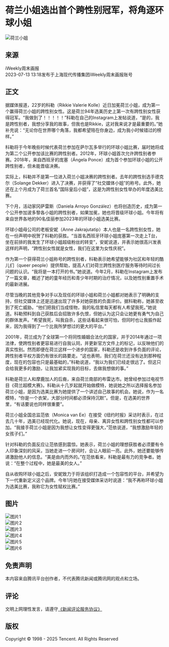 # 荷兰小姐选出首个跨性别冠军，将角逐环球小姐

![荷兰小姐](https://inews.gtimg.com/newsapp_bt/0/0122113249149_5991/0)

## 来源
iWeekly周末画报  
2023-07-13 13:18发布于上海现代传播集团iWeekly周末画报账号

## 正文

据媒体报道，22岁的科勒（Rikkie Valerie Kolle）近日加冕荷兰小姐，成为第一个赢得荷兰小姐的跨性别女性。这是荷兰94年选美历史上第一次有跨性别女性获得冠军。“我做到了！！！！！”科勒在自己的Instagram上发帖说道，“是的，我是跨性别者，我想分享我的故事，但我也是Rikkie，这对我来说才是最重要的。”她补充说：“无论你在世界哪个角落，我都希望陪在你身边，成为我小时候错过的榜样。”

科勒将于今年晚些时候代表荷兰参加在萨尔瓦多举行的环球小姐比赛，届时她将成为第二个公开参加该比赛的跨性别者。2012年，环球小姐首次允许跨性别者参赛。2018年，来自西班牙的庞塞（Ángela Ponce）成为首个参加环球小姐的公开跨性别者，但未能晋级决赛。

实际上，科勒并不是第一位进入荷兰小姐决赛的跨性别者。去年的跨性别选手德克尔（Solange Dekker）进入了决赛，并获得了“社交媒体小姐”的称号。此外，她还在上个月成为了荷兰首名“国际皇后小姐”，这是为跨性别女性举办的年度选美比赛。

下个月，活动家冈萨雷斯（Daniela Arroyo González）也将创造历史，成为第一个公开参加波多黎各小姐的跨性别者，如果加冕，她也将晋级环球小姐。今年将有来自世界各地的90名佳丽参加2023年的环球小姐选美比赛。

环球小姐母公司的老板安妮（Anne Jakrajutatip）本人也是一名跨性别女性，她在一份声明中祝贺了科勒的获胜。“当首名西班牙环球小姐庞塞第一次走上T台，坐在前排的我发生了环球小姐超级粉丝的转变”，安妮说道，并表示她很高兴发表这样的声明，“跨性别女性就是女性，我们在这里为女性庆祝”。

作为第一个获得荷兰小姐称号的跨性别者，科勒表示她希望能够为社区和年轻的酷儿们（queer people）提供帮助，提高人们对荷兰跨性别医疗服务等待时间过长问题的认识。“我将是一本打开的书。”她说道。今年2月，科勒在Instagram上发布了一篇文章，概述了她的童年经历和青少年时期的治疗情况，以及她性别重置手术的最新进展。

尽管当晚的其他竞争对手以及现任的环球小姐和荷兰小姐都对她表示了明确的支持，但社交媒体上还是迅速出现了许多对她获胜的负面评价。据科勒称，她甚至收到了死亡威胁。“他们把我们当成怪物，我的私信里每天都有人希望我死。”她说道。科勒预料到自己获胜后会招致许多仇恨，但她认为这只会让她更有勇气为自己的群体发声。“希望我死，叫我自杀，这些话看起来很可怕，但同时也让我振作起来，因为我得到了一个比我所梦想过的更大的平台。”

2001年，荷兰成为了全球第一个将同性婚姻合法化的国家，并于2014年通过一项法律，使跨性别者更容易进行自我认同，并更新官方文件上的标记，以反映他们的真实性别。然而即便在荷兰这样一个进步的国家，科勒还是收到许多负面的评论，跨性别者平权方面仍有很长的路要走。“这也表明，我们在荷兰还没有达到那种程度，现在的包容也只是最基础的，”科勒说道，“我以为我们已经走很远了。但这只会给我更多的激励，让我加紧实现我的目标，去做我想做的事。”

科勒是荷兰人和摩鹿加人的后裔，来自荷兰南部的布雷达市。她曾经参加过电视节目《荷兰超模大赛》。科勒从十几岁起就开始做模特，她说她之所以选择报名参加荷兰小姐，是因为选美比赛为她提供了一个讲述自己故事的机会。她说，作为一名模特，“你是一个衣架，大部分时间都必须保持沉默”。但是，在选美的世界里，“有话要说也同样很重要”。

荷兰小姐全国总监范依（Monica van Ee）在接受《纽约时报》采访时表示，在过去几十年，选美已经现代化。她说，现在，母亲、离异女性和跨性别女性都可以参加。“我接手荷兰小姐是因为我想让女性变得更强大，”范依说道，“我想激励年轻的女孩子们。”

针对科勒的负面反应让范依感到震惊。她表示，荷兰小姐的理想获胜者必须要有令人印象深刻的风采，当她走进一个房间时，会让人眼前一亮。此外，她还要能够传递激励他人的信息。“美是由内而外的。”在范依看来，科勒是最有力的竞争者。她说：“在整个过程中，她是最美的女人。”

自从收购环球小姐之后，安妮致力于将该组织打造成一个包容性的平台，并希望为下一代重新定义这个品牌。今年1月她在接受媒体采访时说道：“我不再称环球小姐为选美比赛，我称它为女性赋权比赛。”

## 图片

![图片1](https://inews.gtimg.com/om_bt/O4dyr0BrlLUZBydGiYX3mOxeCtiyh22LZMooySYCwEtYIAA/1000)  
![图片2](https://inews.gtimg.com/om_bt/OD3fxNLcxHpZgJK7BkBcvctK7vWeWTCMJ18VqfsicMkfsAA/641)  
![图片3](https://inews.gtimg.com/om_bt/O4E9o0h8Hrowy7KJqw8Suck1IZL23_0nJiYSr1JAYyr6AAA/1000)  
![图片4](https://inews.gtimg.com/om_bt/OU0UspBwpC_sfYWLadytmTQSnjOJcy_8qUu3LMEMvgl5IAA/641)  
![图片5](https://inews.gtimg.com/om_bt/OMrLVqPf-n4RqhsfkMTIiGQ3iwDm31e2YxpRq0kwDH6OsAA/641)  
![图片6](https://inews.gtimg.com/om_bt/OLSEMwd_wq68lRYgrtyNe7e16oBFgmaDReDSsbwOTGMhsAA/641)  

## 免责声明
本内容来自腾讯平台创作者，不代表腾讯新闻或腾讯网的观点和立场。

## 评论
文明上网理性发言，请遵守[《新闻评论服务协议》](https://new.qq.com/static/coralinfo.htm)

## 版权
Copyright © 1998 - 2025 Tencent. All Rights Reserved
<!-- tcd_original_link https://news.qq.com/rain/a/20230713A0439Q00 -->
